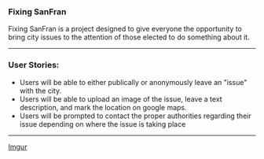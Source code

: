 <h3>Fixing SanFran</h3>

<p>Fixing SanFran is a project designed to give everyone the opportunity to bring city issues to the attention of those elected to do something about it.</p>
<hr/>
<h3>User Stories:</h3>
<ul> 
  <li>Users will be able to either publically or anonymously leave an "issue" with the city.</li> 
  <li>Users will be able to upload an image of the issue, leave a text description, and mark the location on google maps.</li> <li>Users will be prompted to contact the proper authorities regarding their issue depending on where the issue is taking place</li>
</ul>
<hr/>

[Imgur](https://i.imgur.com/CNiHAgy.jpg)
